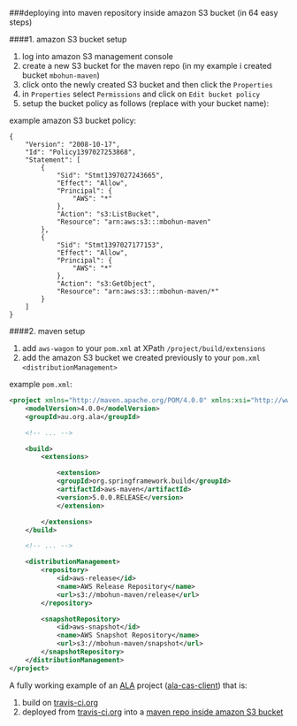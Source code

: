 ###deploying into maven repository inside amazon S3 bucket
(in 64 easy steps)

####1. amazon S3 bucket setup
1. log into amazon S3 management console
2. create a new S3 bucket for the maven repo (in my example i created bucket `mbohun-maven`)
3. click onto the newly created S3 bucket and then click the `Properties`
4. in `Properties` select `Permissions` and click on `Edit bucket policy`
5. setup the bucket policy as follows (replace with your bucket name):

example amazon S3 bucket policy:
```
{
	"Version": "2008-10-17",
	"Id": "Policy1397027253868",
	"Statement": [
		{
			"Sid": "Stmt1397027243665",
			"Effect": "Allow",
			"Principal": {
				"AWS": "*"
			},
			"Action": "s3:ListBucket",
			"Resource": "arn:aws:s3:::mbohun-maven"
		},
		{
			"Sid": "Stmt1397027177153",
			"Effect": "Allow",
			"Principal": {
				"AWS": "*"
			},
			"Action": "s3:GetObject",
			"Resource": "arn:aws:s3:::mbohun-maven/*"
		}
	]
}
```

####2. maven setup
1. add `aws-wagon` to your `pom.xml` at XPath `/project/build/extensions`
2. add the amazon S3 bucket we created previously to your `pom.xml` `<distributionManagement>`

example `pom.xml`:

```xml
<project xmlns="http://maven.apache.org/POM/4.0.0" xmlns:xsi="http://www.w3.org/2001/XMLSchema-instance" xsi:schemaLocation="http://maven.apache.org/POM/4.0.0 http://maven.apache.org/xsd/maven-4.0.0.xsd">
    <modelVersion>4.0.0</modelVersion>
    <groupId>au.org.ala</groupId>

    <!-- ... --> 

    <build>
        <extensions>

            <extension>
	        <groupId>org.springframework.build</groupId>
	        <artifactId>aws-maven</artifactId>
	        <version>5.0.0.RELEASE</version>
            </extension>

        </extensions>
    </build>

    <!-- ... -->

    <distributionManagement>
        <repository>
	        <id>aws-release</id>
            <name>AWS Release Repository</name>
            <url>s3://mbohun-maven/release</url>
        </repository>

        <snapshotRepository>
            <id>aws-snapshot</id>
		    <name>AWS Snapshot Repository</name>
            <url>s3://mbohun-maven/snapshot</url>
        </snapshotRepository>
    </distributionManagement>
</project>
```

A fully working example of an [ALA](https://github.com/AtlasOfLivingAustralia) project ([ala-cas-client](https://github.com/mbohun/ala-cas-client)) that is:

1. build on [travis-ci.org](https://travis-ci.org/mbohun/ala-cas-client/builds/34688285)
2. deployed from [travis-ci.org](https://travis-ci.org/mbohun/ala-cas-client/builds/34688285) into a [maven repo inside amazon S3 bucket](https://mbohun-maven.s3.amazonaws.com)
